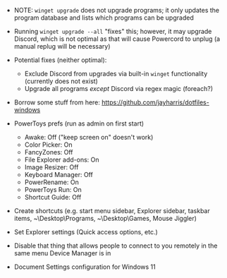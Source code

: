 - NOTE: `winget upgrade` does not upgrade programs; it only updates the program database and lists which programs can be upgraded
- Running `winget upgrade --all` "fixes" this; however, it may upgrade Discord, which is not optimal as that will cause Powercord to unplug (a manual replug will be necessary)
- Potential fixes (neither optimal):
    - Exclude Discord from upgrades via built-in `winget` functionality (currently does not exist)
    - Upgrade all programs *except* Discord via regex magic (foreach?)

- Borrow some stuff from here: https://github.com/jayharris/dotfiles-windows

- PowerToys prefs (run as admin on first start)
    - Awake: Off ("keep screen on" doesn't work)
    - Color Picker: On
    - FancyZones: Off
    - File Explorer add-ons: On
    - Image Resizer: Off
    - Keyboard Manager: Off
    - PowerRename: On
    - PowerToys Run: On
    - Shortcut Guide: Off

- Create shortcuts (e.g. start menu sidebar, Explorer sidebar, taskbar items, ~\Desktop\Programs, ~\Desktop\Games, Mouse Jiggler)

- Set Explorer settings (Quick access options, etc.)

- Disable that thing that allows people to connect to you remotely in the same menu Device Manager is in

- Document Settings configuration for Windows 11
